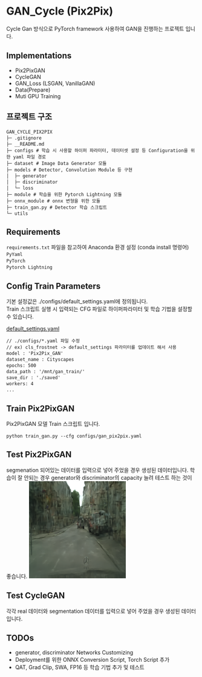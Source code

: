 # GAN_Cycle (Pix2Pix)
Cycle Gan 방식으로 PyTorch framework 사용하여 GAN을 진행하는 프로젝트 입니다.

## Implementations

- Pix2PixGAN
- CycleGAN
- GAN_Loss (LSGAN, VanillaGAN)
- Data(Prepare)
- Muti GPU Training

## 프로젝트 구조
```
GAN_CYCLE_PIX2PIX
├─ .gitignore
├─ __README.md
├─ configs # 학습 시 사용할 하이퍼 파라미터, 데이터셋 설정 등 Configuration을 위한 yaml 파일 경로
├─ dataset # Image Data Generator 모듈
├─ models # Detector, Convolution Module 등 구현
│  ├─ generator
│  ├─ discriminator
│  └─ loss
├─ module # 학습을 위한 Pytorch Lightning 모듈
├─ onnx_module # onnx 변형을 위한 모듈
├─ train_gan.py # Detector 학습 스크립트
└─ utils

```

## Requirements
`requirements.txt` 파일을 참고하여 Anaconda 환경 설정 (conda install 명령어)  
`PyYaml`  
`PyTorch`  
`Pytorch Lightning`

## Config Train Parameters

기본 설정값은 ./configs/default_settings.yaml에 정의됩니다.  
Train 스크립트 실행 시 입력되는 CFG 파일로 하이퍼파라미터 및 학습 기법을 설정할 수 있습니다.

[default_settings.yaml](./configs/default_settings.yaml)

    // ./configs/*.yaml 파일 수정
    // ex) cls_frostnet -> default_settings 파라미터를 업데이트 해서 사용
    model : 'Pix2Pix_GAN'
    dataset_name : Cityscapes
    epochs: 500
    data_path : '/mnt/gan_train/'
    save_dir : './saved'
    workers: 4
    ...

## Train Pix2PixGAN

Pix2PixGAN 모델 Train 스크립트 입니다.

    python train_gan.py --cfg configs/gan_pix2pix.yaml

## Test Pix2PixGAN
segmenation 되어있는 데이터를 입력으로 넣어 주었을 경우 생성된 데이터입니다.
학습이 잘 안되는 경우 generator와 discriminator의 capacity 늘려 테스트 하는 것이 좋습니다.
![Pix2Pix](./inference/result/inference.png)

## Test CycleGAN
각각 real 데이터와 segmentation 데이터를 입력으로 넣어 주었을 경우 생성된 데이터입니다.

## TODOs
- generator, discriminator Networks Customizing
- Deployment를 위한 ONNX Conversion Script, Torch Script 추가
- QAT, Grad Clip, SWA, FP16 등 학습 기법 추가 및 테스트
